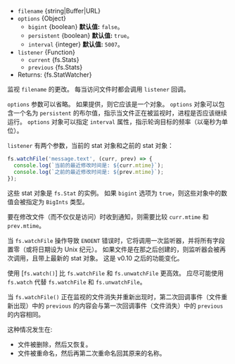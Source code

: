 <!-- YAML
added: v0.1.31
changes:
  - version: v10.5.0
    pr-url: https://github.com/nodejs/node/pull/20220
    description: The `bigint` option is now supported.
  - version: v7.6.0
    pr-url: https://github.com/nodejs/node/pull/10739
    description: 参数 `filename` 可以是 WHATWG `URL` 对象（使用 `file:` 协议）。
      该支持目前仍在实验的。
-->

* `filename` {string|Buffer|URL}
* `options` {Object}
  * `bigint` {boolean} **默认值:** `false`。
  * `persistent` {boolean} **默认值:** `true`。
  * `interval` {integer} **默认值:** `5007`。
* `listener` {Function}
  * `current` {fs.Stats}
  * `previous` {fs.Stats}
* Returns: {fs.StatWatcher}

监视 `filename` 的更改。
每当访问文件时都会调用 `listener` 回调。

`options` 参数可以省略。
如果提供，则它应该是一个对象。
`options` 对象可以包含一个名为 `persistent` 的布尔值，指示当文件正在被监视时，进程是否应该继续运行。
`options` 对象可以指定 `interval` 属性，指示轮询目标的频率（以毫秒为单位）。

`listener` 有两个参数，当前的 stat 对象和之前的 stat 对象：

```js
fs.watchFile('message.text', (curr, prev) => {
  console.log(`当前的最近修改时间是: ${curr.mtime}`);
  console.log(`之前的最近修改时间是: ${prev.mtime}`);
});
```

这些 stat 对象是 `fs.Stat` 的实例。
如果 `bigint` 选项为 `true`，则这些对象中的数值会被指定为 `BigInts` 类型。

要在修改文件（而不仅仅是访问）时收到通知，则需要比较 `curr.mtime` 和 `prev.mtime`。

当 `fs.watchFile` 操作导致 `ENOENT` 错误时，它将调用一次监听器，并将所有字段置零（或将日期设为 Unix 纪元）。
如果文件是在那之后创建的，则监听器会被再次调用，且带上最新的 stat 对象。
这是 v0.10 之后的功能变化。

使用 [`fs.watch()`] 比 `fs.watchFile` 和 `fs.unwatchFile` 更高效。
应尽可能使用 `fs.watch` 代替 `fs.watchFile` 和 `fs.unwatchFile`。

当 `fs.watchFile()` 正在监视的文件消失并重新出现时，第二次回调事件（文件重新出现）中的 `previous` 的内容会与第一次回调事件（文件消失）中的 `previous` 的内容相同。

这种情况发生在:
- 文件被删除，然后又恢复。
- 文件被重命名，然后再第二次重命名回其原来的名称。


